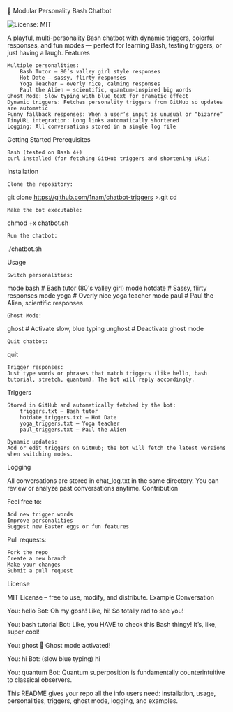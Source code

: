 🤖 Modular Personality Bash Chatbot

![License: MIT](https://img.shields.io/badge/License-MIT-yellow.svg)

A playful, multi-personality Bash chatbot with dynamic triggers, colorful responses, and fun modes — perfect for learning Bash, testing triggers, or just having a laugh.
Features

    Multiple personalities:
        Bash Tutor – 80’s valley girl style responses
        Hot Date – sassy, flirty responses
        Yoga Teacher – overly nice, calming responses
        Paul the Alien – scientific, quantum-inspired big words
    Ghost Mode: Slow typing with blue text for dramatic effect
    Dynamic triggers: Fetches personality triggers from GitHub so updates are automatic
    Funny fallback responses: When a user’s input is unusual or “bizarre”
    TinyURL integration: Long links automatically shortened
    Logging: All conversations stored in a single log file

Getting Started
Prerequisites

    Bash (tested on Bash 4+)
    curl installed (for fetching GitHub triggers and shortening URLs)

Installation

    Clone the repository:

git clone https://github.com/1nam/chatbot-triggers >.git
cd <repo-name>

    Make the bot executable:

chmod +x chatbot.sh

    Run the chatbot:

./chatbot.sh

Usage

    Switch personalities:

mode bash     # Bash tutor (80's valley girl)
mode hotdate  # Sassy, flirty responses
mode yoga     # Overly nice yoga teacher
mode paul     # Paul the Alien, scientific responses

    Ghost Mode:

ghost    # Activate slow, blue typing
unghost  # Deactivate ghost mode

    Quit chatbot:

quit

    Trigger responses:
    Just type words or phrases that match triggers (like hello, bash tutorial, stretch, quantum). The bot will reply accordingly.

Triggers

    Stored in GitHub and automatically fetched by the bot:
        triggers.txt – Bash tutor
        hotdate_triggers.txt – Hot Date
        yoga_triggers.txt – Yoga teacher
        paul_triggers.txt – Paul the Alien

    Dynamic updates:
    Add or edit triggers on GitHub; the bot will fetch the latest versions when switching modes.

Logging

All conversations are stored in chat_log.txt in the same directory. You can review or analyze past conversations anytime.
Contribution

Feel free to:

    Add new trigger words
    Improve personalities
    Suggest new Easter eggs or fun features

Pull requests:

    Fork the repo
    Create a new branch
    Make your changes
    Submit a pull request

License

MIT License – free to use, modify, and distribute.
Example Conversation

You: hello
Bot: Oh my gosh! Like, hi! So totally rad to see you!

You: bash tutorial
Bot: Like, you HAVE to check this Bash thingy! It’s, like, super cool!

You: ghost
👻 Ghost mode activated!

You: hi
Bot: (slow blue typing) hi

You: quantum
Bot: Quantum superposition is fundamentally counterintuitive to classical observers.

This README gives your repo all the info users need: installation, usage, personalities, triggers, ghost mode, logging, and examples.
